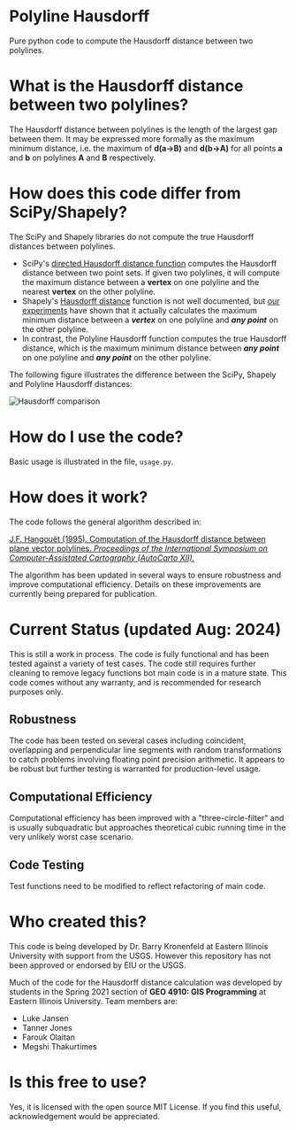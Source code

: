 # Polyline Hausdorff 
Pure python code to compute the Hausdorff distance between two polylines.

# What is the Hausdorff distance between two polylines?
The Hausdorff distance between polylines is the length of the largest gap between them. It may be expressed more formally as the maximum minimum distance, i.e. the maximum of **d(a&#8594;B)** and **d(b&#8594;A)** for all points **a** and **b** on polylines **A** and **B** respectively. 

# How does this code differ from SciPy/Shapely?
The SciPy and Shapely libraries do not compute the true Hausdorff distances between polylines.
* SciPy's [directed Hausdorff distance function](https://docs.scipy.org/doc/scipy/reference/generated/scipy.spatial.distance.directed_hausdorff.html) computes the Hausdorff distance between two point sets. If given two polylines, it will compute the maximum distance between a **vertex** on one polyline and the nearest **vertex** on the other polyline. 
* Shapely's [Hausdorff distance](https://shapely.readthedocs.io/en/stable/manual.html#general-attributes-and-methods) function is not well documented, but [our experiments](https://generalisation.icaci.org/downloads/abs2019/Abs2019_paper_8.pdf) have shown that it actually calculates the maximum minimum distance between a ***vertex*** on one polyline and ***any point*** on the other polyline.
* In contrast, the Polyline Hausdorff function computes the true Hausdorff distance, which is the maximum minimum distance between ***any point*** on one polyline and ***any point*** on the other polyline.

The following figure illustrates the difference between the SciPy, Shapely and Polyline Hausdorff distances:

![Hausdorff comparison](https://user-images.githubusercontent.com/13248690/121942432-15951b00-cd16-11eb-9d6c-ea787f154f66.png)

# How do I use the code?
Basic usage is illustrated in the file, `usage.py`.

# How does it work? 
The code follows the general algorithm described in:

[J.F. Hangou&#0235;t (1995). Computation of the Hausdorff distance between plane vector polylines. *Proceedings of the International Symposium on Computer-Assistated Cartography (AutoCarto XII).*](https://cartogis.org/docs/proceedings/archive/auto-carto-12/pdf/computation-of-the-hausdorff-distance-between-plane.pdf)

The algorithm has been updated in several ways to ensure robustness and improve computational efficiency. Details on these improvements are currently being prepared for publication.

# Current Status (updated Aug: 2024)
This is still a work in process. The code is fully functional and has been tested against a variety of test cases. The code still requires further cleaning to remove legacy functions bot main code is in a mature state. This code comes without any warranty, and is recommended for research purposes only.

## Robustness
The code has been tested on several cases including coincident, overlapping and perpendicular line segments with random transformations to catch problems involving floating point precision arithmetic. It appears to be robust but further testing is warranted for production-level usage. 

## Computational Efficiency
Computational efficiency has been improved with a "three-circle-filter" and is usually subquadratic but approaches theoretical cubic running time in the very unlikely worst case scenario. 

## Code Testing
Test functions need to be modified to reflect refactoring of main code.

# Who created this?
This code is being developed by Dr. Barry Kronenfeld at Eastern Illinois University with support from the USGS. However this repository has not been approved or endorsed by EIU or the USGS. 

Much of the code for the Hausdorff distance calculation was developed by students in the Spring 2021 section of **GEO 4910: GIS Programming** at Eastern Illinois University. Team members are:

* Luke Jansen
* Tanner Jones
* Farouk Olaitan
* Megshi Thakurtimes

# Is this free to use?
Yes, it is licensed with the open source MIT License. If you find this useful, acknowledgement would be appreciated.
